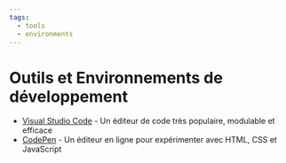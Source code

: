 ```yaml
---
tags:
  - tools
  - environments
---
```


# Outils et Environnements de développement

- [Visual Studio Code](https://code.visualstudio.com/) - Un éditeur de code très populaire, modulable et efficace
- [CodePen](https://codepen.io/) - Un éditeur en ligne pour expérimenter avec HTML, CSS et JavaScript
